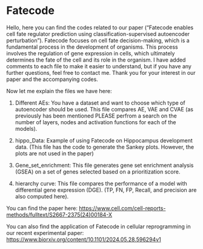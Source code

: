 # Fatecode
Hello, here you can find the codes related to our paper (“Fatecode enables cell fate regulator prediction using classification-supervised autoencoder perturbation”). Fatecode focuses on cell fate decision-making, which is a fundamental process in the development of organisms. This process involves the regulation of gene expression in cells, which ultimately determines the fate of the cell and its role in the organism. I have added comments to each file to make it easier to understand, but if you have any further questions, feel free to contact me. Thank you for your interest in our paper and the accompanying codes.

Now let me explain the files we have here: 
1) Different AEs:  You have a dataset and want to choose which type of autoencoder should be used. This file compares AE, VAE and CVAE (as previously has been mentioned PLEASE perfrom a  search on the number of layers, nodes and activation functions for each of the models).

2) hippo_Data: Example of using Fatecode on Hippocampus development data. (This file has the code to generate the Sankey plots. However, the plots are not used in the paper)

3) Gene_set_enrichment: This file generates gene set enrichment analysis (GSEA) on a set of genes selected based on a prioritization score.

4) hierarchy curve: This file compares the performance of a model with differential gene expression (DGE). (TP, FN, FP, Recall, and precision are also computed here).

You can find the paper here: https://www.cell.com/cell-reports-methods/fulltext/S2667-2375(24)00184-X

You can also find the application of Fatecode in cellular reprogramming in our recent experimental paper: https://www.biorxiv.org/content/10.1101/2024.05.28.596294v1

